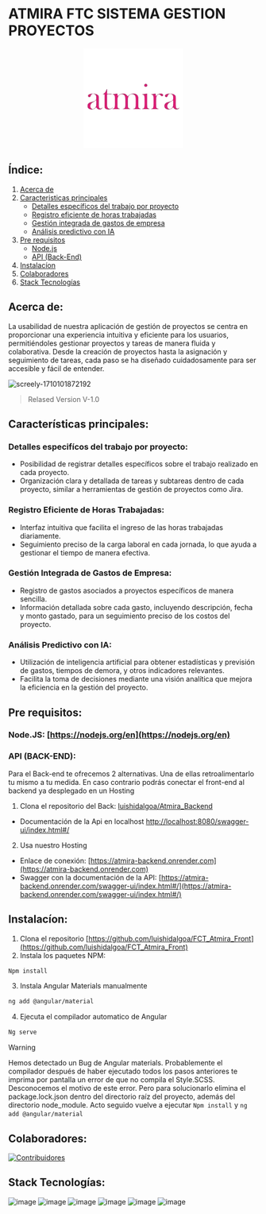 # ATMIRA FTC SISTEMA GESTION PROYECTOS
<div align="center">
   <a href="https://github.com/luishidalgoa/FCT_Atmira_Front"></a>
      <img src="https://github.com/luishidalgoa/FCT_Atmira_Front/blob/master/src/assets/atmira_logo.png" alt="Logo" width="200" />
   </a>
</div>

## Índice:

1. [Acerca de](#acerca-de)
2. [Caracteristicas principales](#características-principales)
    - [Detalles específicos del trabajo por proyecto](#detalles-especifícos-del-trabajo-por-proyecto)
    - [Registro eficiente de horas trabajadas](#registro-eficiente-de-horas-trabajadas)
    - [Gestión integrada de gastos de empresa](#gestión-integrada-de-gastos-de-empresa)
    - [Análisis predictivo con IA](#análisis-predictivo-con-ia)
3. [Pre requisitos](#pre-requisitos)
    - [Node.js](#nodejs-httpsnodejsorgen)
    - [API (Back-End)](#api-back-end)
4. [Instalacíon](#instalacíon)
5. [Colaboradores](#colaboradores)
6. [Stack Tecnologías](#stack-tecnologías)

## Acerca de:
La usabilidad de nuestra aplicación de gestión de proyectos se centra en proporcionar una experiencia intuitiva y eficiente para los usuarios, permitiéndoles gestionar proyectos y tareas de manera fluida y colaborativa. Desde la creación de proyectos hasta la asignación y seguimiento de tareas, cada paso se ha diseñado cuidadosamente para ser accesible y fácil de entender.

![screely-1710101872192](https://github.com/luishidalgoa/FCT_Atmira_Front/assets/119078933/9f3ba9ff-1310-4c6f-a887-ea69186722a6)
<footer>
  
> Relased Version V-1.0
  
</footer>

## Características principales:
### Detalles especifícos del trabajo por proyecto:
  - Posibilidad de registrar detalles específicos sobre el trabajo realizado en cada proyecto.
  - Organización clara y detallada de tareas y subtareas dentro de cada proyecto, similar a herramientas de gestión de proyectos como Jira.
### Registro Eficiente de Horas Trabajadas:
  - Interfaz intuitiva que facilita el ingreso de las horas trabajadas diariamente.
  - Seguimiento preciso de la carga laboral en cada jornada, lo que ayuda a gestionar el tiempo de manera efectiva.
### Gestión Integrada de Gastos de Empresa:
  - Registro de gastos asociados a proyectos específicos de manera sencilla.
  - Información detallada sobre cada gasto, incluyendo descripción, fecha y monto gastado, para un seguimiento preciso de los costos del proyecto.
### Análisis Predictivo con IA:
  - Utilización de inteligencia artificial para obtener estadísticas y previsión de gastos, tiempos de demora, y otros indicadores relevantes.
  - Facilita la toma de decisiones mediante una visión analítica que mejora la eficiencia en la gestión del proyecto.
## Pre requisitos:
### Node.JS: [https://nodejs.org/en](https://nodejs.org/en)
### API (BACK-END):
Para el Back-end te ofrecemos 2 alternativas. Una de ellas retroalimentarlo tu mismo a tu medida. En caso contrario podrás conectar el front-end al backend ya desplegado en un Hosting
1. Clona el repositorio del Back: [luishidalgoa/Atmira_Backend](https://github.com/luishidalgoa/Atmira_Backend)
  - Documentación de la Api en localhost [http://localhost:8080/swagger-ui/index.html#/](http://localhost:8080/swagger-ui/index.html#/)
2. Usa nuestro Hosting
  - Enlace de conexión: [https://atmira-backend.onrender.com](https://atmira-backend.onrender.com)
  - Swagger con la documentación de la API: [https://atmira-backend.onrender.com/swagger-ui/index.html#/](https://atmira-backend.onrender.com/swagger-ui/index.html#/)
## Instalacíon:
1. Clona el repositorio [https://github.com/luishidalgoa/FCT_Atmira_Front](https://github.com/luishidalgoa/FCT_Atmira_Front)
2.	Instala los paquetes NPM:
```sh
Npm install
```
3.	Instala Angular Materials manualmente
```sh
ng add @angular/material
```
4.	Ejecuta el compilador automatico de Angular
```sh
Ng serve
```
> [!WARNING]
> Hemos detectado un Bug de Angular materials. Probablemente el compilador después de haber ejecutado todos los pasos anteriores te imprima por pantalla un error de que no compila el Style.SCSS. Desconocemos el motivo de este error. Pero para solucionarlo elimina el package.lock.json dentro del directorio raíz del proyecto, además del directorio node_module. Acto seguido vuelve a ejecutar `Npm install` y `ng add @angular/material`

## Colaboradores:
[![Contribuidores](https://contrib.rocks/image?repo=luishidalgoa/FCT_Atmira_Front)](https://github.com/luishidalgoa/FCT_Atmira_Front/graphs/contributors)
## Stack Tecnologías:
![image](https://img.shields.io/badge/Angular-DD0031?style=for-the-badge&logo=angular&logoColor=white)
![image](https://img.shields.io/badge/Jest-C21325?style=for-the-badge&logo=jest&logoColor=white)
![image](https://img.shields.io/badge/Tailwind_CSS-38B2AC?style=for-the-badge&logo=tailwind-css&logoColor=white)
![image](https://img.shields.io/badge/Node%20js-339933?style=for-the-badge&logo=nodedotjs&logoColor=white)
![image](https://img.shields.io/badge/Vercel-000000?style=for-the-badge&logo=vercel&logoColor=white)
![image](https://img.shields.io/badge/Adobe%20XD-470137?style=for-the-badge&logo=Adobe%20XD&logoColor=#FF61F6)
